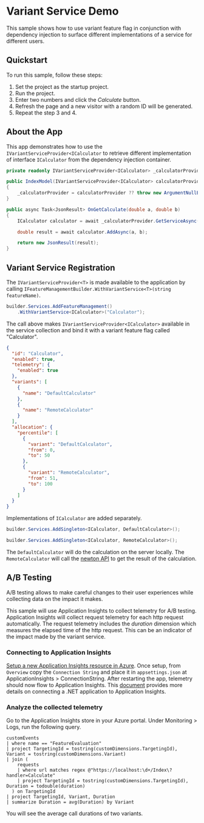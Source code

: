 ﻿# Variant Service Demo

This sample shows how to use variant feature flag in conjunction with dependency injection to surface different implementations of a service for different users.

## Quickstart

To run this sample, follow these steps:

1. Set the project as the startup project.
2. Run the project.
3. Enter two numbers and click the *Calculate* button.
4. Refresh the page and a new visitor with a random ID will be generated.
5. Repeat the step 3 and 4.

## About the App

This app demonstrates how to use the `IVariantServiceProvider<ICalculator` to retrieve different implementation of interface `ICalculator` from the dependency injection container. 

``` C#
private readonly IVariantServiceProvider<ICalculator> _calculatorProvider;

public IndexModel(IVariantServiceProvider<ICalculator> calculatorProvider)
{
    _calculatorProvider = calculatorProvider ?? throw new ArgumentNullException(nameof(calculatorProvider));
}

public async Task<JsonResult> OnGetCalculate(double a, double b)
{
    ICalculator calculator = await _calculatorProvider.GetServiceAsync(HttpContext.RequestAborted);

    double result = await calculator.AddAsync(a, b);

    return new JsonResult(result);
}
```

## Variant Service Registration

The `IVariantServiceProvider<T>` is made available to the application by calling `IFeatureManagementBuilder.WithVariantService<T>(string featureName)`. 

``` C#
builder.Services.AddFeatureManagement()
    .WithVariantService<ICalculator>("Calculator");
```

The call above makes ``IVariantServiceProvider<ICalculator>`` available in the service collection and bind it with a variant feature flag called "Calculator".

``` json
{
  "id": "Calculator",
  "enabled": true,
  "telemetry": {
    "enabled": true
  },
  "variants": [
    {
      "name": "DefaultCalculator"
    },
    {
      "name": "RemoteCalculator"
    }
  ],
  "allocation": {
    "percentile": [
      {
        "variant": "DefaultCalculator",
        "from": 0,
        "to": 50
      },
      {
        "variant": "RemoteCalculator",
        "from": 51,
        "to": 100
      }
    ]
  }
}
```

Implementations of `ICalculator` are added separately.

``` C#
builder.Services.AddSingleton<ICalculator, DefaultCalculator>();

builder.Services.AddSingleton<ICalculator, RemoteCalculator>();
```

The `DefaultCalculator` will do the calculation on the server locally. The `RemoteCalculator` will call the [newton API](https://github.com/aunyks/newton-api) to get the result of the calculation.

## A/B Testing

A/B testing allows to make careful changes to their user experiences while collecting data on the impact it makes.

This sample will use Application Insights to collect telemetry for A/B testing. Application Insights will collect request telemetry for each http request automatically. The request telemetry includes the *duration* dimension which measures the elapsed time of the http request. This can be an indicator of the impact made by the variant service.

### Connecting to Application Insights

[Setup a new Application Insights resource in Azure](https://learn.microsoft.com/en-us/azure/azure-monitor/app/create-workspace-resource). Once setup, from `Overview` copy the `Connection String` and place it in `appsettings.json` at ApplicationInsights > ConnectionString. After restarting the app, telemetry should now flow to Application Insights. This [document](https://learn.microsoft.com/en-us/azure/azure-monitor/app/asp-net-core?tabs=netcorenew%2Cnetcore6#enable-application-insights-server-side-telemetry-no-visual-studio) provides more details on connecting a .NET application to Application Insights.

### Analyze the collected telemetry

Go to the Application Insights store in your Azure portal. Under Monitoring > Logs, run the following query.

```
customEvents
| where name == "FeatureEvaluation"
| project TargetingId = tostring(customDimensions.TargetingId), Variant = tostring(customDimensions.Variant)
| join (
    requests
    | where url matches regex @"https://localhost:\d+/Index\?handler=Calculate"
    | project TargetingId = tostring(customDimensions.TargetingId), Duration = todouble(duration)
  ) on TargetingId
| project TargetingId, Variant, Duration
| summarize Duration = avg(Duration) by Variant
```

You will see the average call durations of two variants.